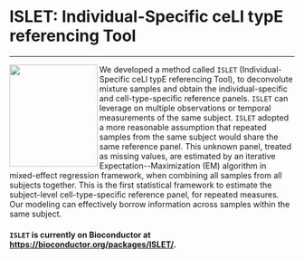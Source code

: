# ISLET: Individual-Specific ceLl typE referencing Tool 


-------------------
<img align="left" src="vignettes/islet_hex_2.png" width="156" height="180"> We developed a method called `ISLET` (Individual-Specific ceLl typE referencing Tool), to deconvolute mixture samples and obtain the individual-specific and cell-type-specific reference panels. `ISLET` can leverage on multiple observations or temporal measurements of the same subject. `ISLET` adopted a more reasonable assumption that repeated samples from the same subject would share the same reference panel. This unknown panel, treated as missing values, are estimated by an iterative Expectation--Maximization (EM) algorithm in mixed-effect regression framework, when combining all samples from all subjects together. This is the first statistical framework to estimate the subject-level cell-type-specific reference panel, for repeated measures. Our modeling can effectively borrow information across samples within the same subject.


#### `ISLET` is currently on Bioconductor at <https://bioconductor.org/packages/ISLET/>.
